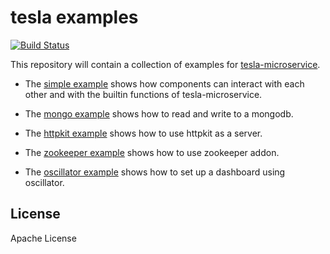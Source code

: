# tesla examples

[![Build Status](https://travis-ci.org/otto-de/tesla-examples.svg)](https://travis-ci.org/otto-de/tesla-examples)


This repository will contain a collection of examples for [tesla-microservice](https://github.com/otto-de/tesla-microservice).

* The [simple example](./simple-example) shows how components can interact with each other and with the builtin functions of tesla-microservice.

* The [mongo example](./mongo-example) shows how to read and write to a mongodb.

* The [httpkit example](./httpkit-example) shows how to use httpkit as a server.

* The [zookeeper example](./zookeeper-example) shows how to use zookeeper addon.

* The [oscillator example](./oscillator-example) shows how to set up a dashboard using oscillator.

## License
Apache License


